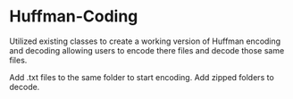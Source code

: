 # Huffman-Coding
Utilized existing classes to create a working version of Huffman encoding and decoding allowing users to encode there files and decode those same files.

Add .txt files to the same folder to start encoding. Add zipped folders to decode.
